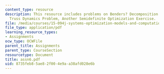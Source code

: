 ```yaml
---
content_type: resource
description: This resource includes problems on Benders? Decomposition Problem,SDP
  Truss Dynamics Problem, Another Semidefinite Optimization Exercise.
file: /media/courses/15-094j-systems-optimization-models-and-computation-sma-5223-spring-2004/8735feb85ae82f004e9aa38afd028e6b_assn6.pdf
file_type: application/pdf
learning_resource_types:
- Assignments
ocw_type: OCWFile
parent_title: Assignments
parent_type: CourseSection
resourcetype: Document
title: assn6.pdf
uid: 8735feb8-5ae8-2f00-4e9a-a38afd028e6b
---
```

